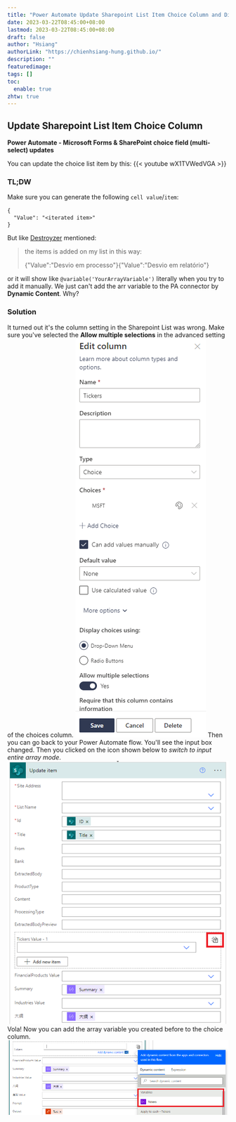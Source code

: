 ```yaml
---
title: "Power Automate Update Sharepoint List Item Choice Column and Difference Between Choices and Distinct"
date: 2023-03-22T08:45:00+08:00
lastmod: 2023-03-22T08:45:00+08:00
draft: false
author: "Hsiang"
authorLink: "https://chienhsiang-hung.github.io/"
description: ""
featuredimage: 
tags: []
toc:
  enable: true
zhtw: true
---
```

## Update Sharepoint List Item Choice Column
**Power Automate - Microsoft Forms & SharePoint choice field (multi-select) updates**

You can update the choice list item by this:
{{< youtube wX1TVWedVGA >}}

### TL;DW
Make sure you can generate the following `cell value`/`item`:
```
{
  "Value": "<iterated item>"
}
```
But like [Destroyzer](https://www.youtube.com/channel/UCoKVtS-C2ON7pP9MxXB5-NQ) mentioned:
> the items is added on my list in this way:
> 
> {"Value":"Desvio em processo"}{"Value":"Desvio em relatório"}

or it will show like `@variable('YourArrayVariable')` literally when you try to add it manually. We just can't add the arr variable to the PA connector by **Dynamic Content**. Why?

### Solution
It turned out it's the column setting in the Sharepoint List was wrong. Make sure you've selected the **Allow multiple selections** in the advanced setting of the choices column.
![column-setting-choice-AllowMultipleSelections.png](column-setting-choice-AllowMultipleSelections.png "column-setting-choice-AllowMultipleSelections")
Then you can go back to your Power Automate flow. You'll see the input box changed. Then you clicked on the icon shown below to *switch to input entire array mode*.
![switch-to-input-entire-array.png](switch-to-input-entire-array.png "switch-to-input-entire-array")
Vola! Now you can add the array variable you created before to the choice column.
![you-will-be-able-to-see-your-arr.png](you-will-be-able-to-see-your-arr.png "you-will-be-able-to-see-your-arr")